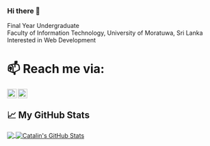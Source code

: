 ### Hi there 👋
Final Year Undergraduate
<br />
Faculty of Information Technology, University of Moratuwa, Sri Lanka
<br />
Interested in Web Development

# 📫 Reach me via: 
[<img align="left" alt="s_LinkedIn" width="22px" src="https://cdn.jsdelivr.net/npm/simple-icons@v3/icons/linkedin.svg" />](https://www.linkedin.com/in/shachini-karunarathne)
[<img align="left" alt="s_Facebook" width="22px" src="https://cdn.jsdelivr.net/npm/simple-icons@v3/icons/facebook.svg" />](https://www.facebook.com/shachini.mekala.9)
<br />

## &#x1f4c8; My GitHub Stats

<a href="https://github.com/ShachiniMekala/ShachiniMekala">
  <img align="center" src="https://github-readme-stats.vercel.app/api/top-langs/?username=ShachiniMekala&hide=java,html&title_color=ffffff&text_color=c9cacc&icon_color=2bbc8a&bg_color=1d1f21" />
</a>

<a href="https://github.com/ShachiniMekala/ShachiniMekala">
  <img align="center" src="https://github-readme-stats.vercel.app/api?username=ShachiniMekala&show_icons=true&line_height=27&count_private=true&title_color=ffffff&text_color=c9cacc&icon_color=2bbc8a&bg_color=1d1f21" alt="Catalin's GitHub Stats" />
</a>
<!--
**ShachiniMekala/ShachiniMekala** is a ✨ _special_ ✨ repository because its `README.md` (this file) appears on your GitHub profile.

Here are some ideas to get you started:

- 🔭 I’m currently working on ...
- 🌱 I’m currently learning ...
- 👯 I’m looking to collaborate on ...
- 🤔 I’m looking for help with ...
- 💬 Ask me about ...
- 📫 How to reach me: ...
- 😄 Pronouns: ...
- ⚡ Fun fact: ...
-->
